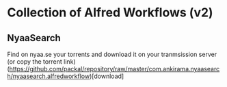 # Collection of Alfred Workflows (v2)

## NyaaSearch
Find on nyaa.se your torrents and download it on your tranmsission server (or copy the torrent link)
(https://github.com/packal/repository/raw/master/com.ankirama.nyaasearch/nyaasearch.alfredworkflow)[download]
